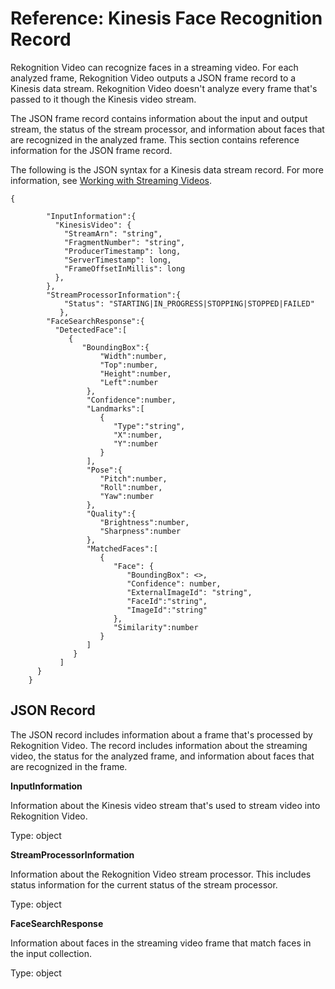 # Reference: Kinesis Face Recognition Record<a name="streaming-video-kinesis-output-reference"></a>

Rekognition Video can recognize faces in a streaming video\. For each analyzed frame, Rekognition Video outputs a JSON frame record to a Kinesis data stream\. Rekognition Video doesn't analyze every frame that's passed to it though the Kinesis video stream\. 

The JSON frame record contains information about the input and output stream, the status of the stream processor, and information about faces that are recognized in the analyzed frame\. This section contains reference information for the JSON frame record\.

The following is the JSON syntax for a Kinesis data stream record\. For more information, see [Working with Streaming Videos](streaming-video.md)\.

```
{

        "InputInformation":{
          "KinesisVideo": {
            "StreamArn": "string",
            "FragmentNumber": "string",
            "ProducerTimestamp": long,
            "ServerTimestamp": long,
            "FrameOffsetInMillis": long
          },
        },
        "StreamProcessorInformation":{
            "Status": "STARTING|IN_PROGRESS|STOPPING|STOPPED|FAILED"
           },
        "FaceSearchResponse":{
          "DetectedFace":[
             {
                "BoundingBox":{
                    "Width":number,
                    "Top":number,
                    "Height":number,
                    "Left":number
                 },
                 "Confidence":number,
                 "Landmarks":[
                    {
                       "Type":"string",
                       "X":number,
                       "Y":number
                    }
                 ],
                 "Pose":{
                    "Pitch":number,
                    "Roll":number,
                    "Yaw":number
                 },
                 "Quality":{
                    "Brightness":number,
                    "Sharpness":number
                 },
                 "MatchedFaces":[
                    {
                       "Face": {
                          "BoundingBox": <>,
                          "Confidence": number,
                          "ExternalImageId": "string",
                          "FaceId":"string",
                          "ImageId":"string"
                       },
                       "Similarity":number
                    }
                 ]
              }
           ]
      }
    }
```

## JSON Record<a name="streaming-video-kinesis-output-reference-processorresult"></a>

The JSON record includes information about a frame that's processed by Rekognition Video\. The record includes information about the streaming video, the status for the analyzed frame, and information about faces that are recognized in the frame\.

**InputInformation**

Information about the Kinesis video stream that's used to stream video into Rekognition Video\.

Type: [](streaming-video-kinesis-output-reference-inputinformation.md) object

**StreamProcessorInformation**

Information about the Rekognition Video stream processor\. This includes status information for the current status of the stream processor\.

Type: [](streaming-video-kinesis-output-reference-streamprocessorinformation.md) object 

**FaceSearchResponse**

Information about faces in the streaming video frame that match faces in the input collection\.

Type: [](streaming-video-kinesis-output-reference-facesearchresponse.md) object